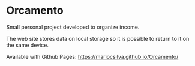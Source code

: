 # Orcamento

Small personal project developed to organize income.

The web site stores data on local storage so it is possible to return to it on the same device.

Available with Github Pages: https://mariocsilva.github.io/Orcamento/
